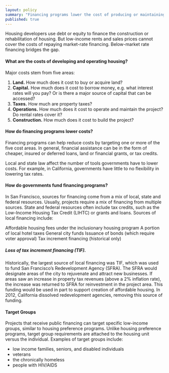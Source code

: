 ```yaml
---
layout: policy
summary: "Financing programs lower the cost of producing or maintaining housing developments. In exchange for financial assistance, developers create or maintain affordable units."
published: true
---
```


Housing developers use debt or equity to finance the construction or rehabilitation of housing. But low-income rents and sales prices cannot cover the costs of repaying market-rate financing. Below-market rate financing bridges the gap.

#### What are the costs of developing and operating housing?

Major costs stem from five areas:

1. **Land.** How much does it cost to buy or acquire land?
2. **Capital.** How much does it cost to borrow money, e.g. what interest rates will you pay? Or is there a major source of capital that can be accessed?
3. **Taxes.** How much are property taxes?
4. **Operations.** How much does it cost to operate and maintain the project? Do rental rates cover it?
5. **Construction.** How much does it cost to build the project?

#### How do financing programs lower costs?

Financing programs can help reduce costs by targeting one or more of the five cost areas. In general, financial assistance can be in the form of cheaper, insured or deferred loans, land or financial grants, or tax credits.

Local and state law affect the number of tools governments have to lower costs. For example, in California, governments have little to no flexibility in lowering tax rates.

#### How do governments fund financing programs?

In San Francisco, sources for financing come from a mix of local, state and federal resources. Usually, projects require a mix of financing from multiple sources. State and federal resources often include tax credits, such as the Low-Income Housing Tax Credit (LIHTC) or grants and loans. Sources of local financing include:

Affordable housing fees under the inclusionary housing program
A portion of local hotel taxes
General city funds
Issuance of bonds (which require voter approval)
Tax increment financing (historical only)

##### Loss of tax increment financing (TIF).

Historically, the largest source of local financing was TIF, which was used to fund San Francisco’s Redevelopment Agency (SFRA). The SFRA would designate areas of the city to rejuvenate and attract new businesses. If areas saw an increase in property tax revenues (above a 2% inflation rate), the increase was returned to SFRA for reinvestment in the project area. This funding would be used in part to support creation of affordable housing. In 2012, California dissolved redevelopment agencies, removing this source of funding.

#### Target Groups

Projects that receive public financing can target specific low-income groups, similar to housing preference programs<insert link>. Unlike housing preference programs, target group requirements are attached to the housing unit versus the individual. Examples of target groups include:

- low income families, seniors, and disabled individuals
- veterans
- the chronically homeless
- people with HIV/AIDS